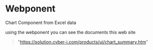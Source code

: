 # Webponent
Chart Component from Excel data

using the webponent you can see the documents this web site 
>"https://solution.cyber-i.com/products/ui/chart_summary.htm"


